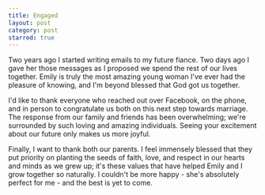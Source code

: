 ```yaml
---
title: Engaged
layout: post
category: post
starred: true
---
```


Two years ago I started
writing emails to my future fiance. Two days ago I gave her those messages as I proposed we spend the rest of our lives together. Emily is truly the most amazing young woman I've ever had the pleasure of knowing, and I'm beyond blessed that God got us together.

<!-- more -->

I'd like to thank everyone who reached out over Facebook, on the phone, and in person to congratulate us both on this next step towards marriage. The response from our family and friends has been overwhelming; we're surrounded by such loving and amazing individuals. Seeing your excitement about our future only makes us more joyful.

Finally, I want to thank both our parents. I feel immensely blessed that they put priority on planting the seeds of faith, love, and respect in our hearts and minds as we grew up; it's these values that have helped Emily and I grow together so naturally. I couldn't be more happy - she's absolutely perfect for me - and the best is yet to come.
